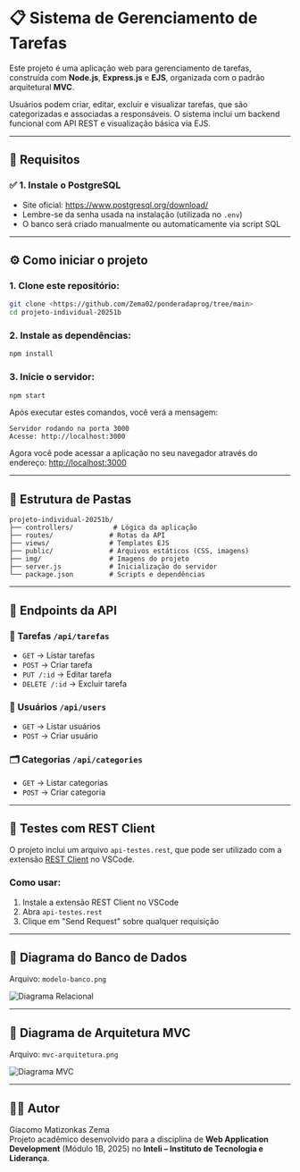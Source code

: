 # 📋 Sistema de Gerenciamento de Tarefas

Este projeto é uma aplicação web para gerenciamento de tarefas, construída com **Node.js**, **Express.js** e **EJS**, organizada com o padrão arquitetural **MVC**.

Usuários podem criar, editar, excluir e visualizar tarefas, que são categorizadas e associadas a responsáveis. O sistema inclui um backend funcional com API REST e visualização básica via EJS.

---

## 🐘 Requisitos

### ✅ 1. Instale o PostgreSQL

- Site oficial: https://www.postgresql.org/download/
- Lembre-se da senha usada na instalação (utilizada no `.env`)
- O banco será criado manualmente ou automaticamente via script SQL

---

## ⚙️ Como iniciar o projeto

### 1. Clone este repositório:

```bash
git clone <https://github.com/Zema02/ponderadaprog/tree/main>
cd projeto-individual-20251b
```

### 2. Instale as dependências:

```bash
npm install
```

### 3. Inicie o servidor:

```bash
npm start
```

Após executar estes comandos, você verá a mensagem:
```
Servidor rodando na porta 3000
Acesse: http://localhost:3000
```

Agora você pode acessar a aplicação no seu navegador através do endereço: [http://localhost:3000](http://localhost:3000)

---

## 📂 Estrutura de Pastas

```
projeto-individual-20251b/
├── controllers/          # Lógica da aplicação
├── routes/              # Rotas da API
├── views/               # Templates EJS
├── public/              # Arquivos estáticos (CSS, imagens)
├── img/                 # Imagens do projeto
├── server.js            # Inicialização do servidor
└── package.json         # Scripts e dependências
```

---

## 📡 Endpoints da API

### 🔨 Tarefas `/api/tarefas`
- `GET` → Listar tarefas
- `POST` → Criar tarefa
- `PUT /:id` → Editar tarefa
- `DELETE /:id` → Excluir tarefa

### 👤 Usuários `/api/users`
- `GET` → Listar usuários
- `POST` → Criar usuário

### 🗂 Categorias `/api/categories`
- `GET` → Listar categorias
- `POST` → Criar categoria

---

## 🧪 Testes com REST Client

O projeto inclui um arquivo `api-testes.rest`, que pode ser utilizado com a extensão [REST Client](https://marketplace.visualstudio.com/items?itemName=humao.rest-client) no VSCode.

### Como usar:
1. Instale a extensão REST Client no VSCode
2. Abra `api-testes.rest`
3. Clique em "Send Request" sobre qualquer requisição

---

## 🧱 Diagrama do Banco de Dados

Arquivo: `modelo-banco.png`

![Diagrama Relacional](modelo-banco.png)

---

## 🧩 Diagrama de Arquitetura MVC

Arquivo: `mvc-arquitetura.png`

![Diagrama MVC](mvc-arquitetura.png)

---

## 👨‍💻 Autor

Giacomo Matizonkas Zema  
Projeto acadêmico desenvolvido para a disciplina de **Web Application Development** (Módulo 1B, 2025) no **Inteli – Instituto de Tecnologia e Liderança**.